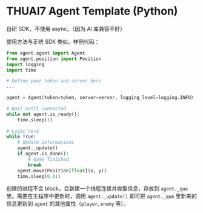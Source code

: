 # THUAI7 Agent Template (Python)

自研 SDK，不使用 async。（因为 AI 库兼容不好）

使用方法与正统 SDK 类似。样例代码：

```python
from agent.agent import Agent
from agent.position import Position
import logging
import time

# Define your token and server here
...

agent = Agent(token=token, server=server, logging_level=logging.INFO)

# Wait until connected
while not agent.is_ready():
    time.sleep(1)
   
# Logic here
while True:
    # Update informations
    agent._update()
    if agent.is_done():
        # Game finished
        break
    agent.move(Position[float](x, y))
    time.sleep(0.01)
```

创建的进程不会 block，会新建一个线程连接并收取信息，存放到 `agent._que` 里。需要在主程序中更新时，调用 `agent._update()` 即可把 `agent._que` 里新来的信息更新到 `agent` 的其他属性（`player`, `enemy` 等）。


